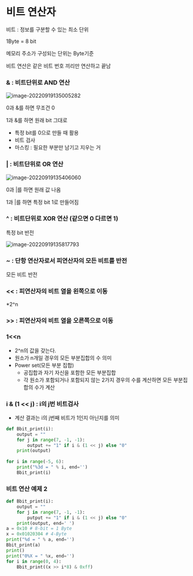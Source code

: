 # 비트 연산자

비트 : 정보를 구분할 수 있는 최소 단위

1Byte = 8 bit

메모리 주소가 구성되는 단위는 Byte기준

비트 연산은 같은 비트 번호 끼리만 연산하고 끝남

### & : 비트단위로 AND 연산

![image-20220919135005282](C:\Users\user\AppData\Roaming\Typora\typora-user-images\image-20220919135005282.png)

0과 &를 하면 무조건 0

1과 &를 하면 원래 bit 그대로

* 특정 bit를 0으로 만들 때 활용
* 비트 검사
* 마스킹 : 필요한 부분만 남기고 지우는 거



### | : 비트단위로 OR 연산

![image-20220919135406060](C:\Users\user\AppData\Roaming\Typora\typora-user-images\image-20220919135406060.png)

0과 |를 하면 원래 값 나옴

1과 |를 하면 특정 bit 1로 만들어짐



### ^ : 비트단위로 XOR 연산 (같으면 0 다르면 1)

특정 bit 반전

![image-20220919135817793](C:\Users\user\AppData\Roaming\Typora\typora-user-images\image-20220919135817793.png)

### ~ : 단항 연산자로서 피연산자의 모든 비트를 반전

모든 비트 반전



### << : 피연산자의 비트 열을 왼쪽으로 이동

\*2^n

### >> : 피연산자의 비트 열을 오른쪽으로 이동



### 1<<n

* 2^n의 값을 갖는다.
* 원소가 n개일 경우의 모든 부분집합의 수 의미
* Power set(모든 부분 집합)
  * 공집합과 자기 자신을 포함한 모든 부분집합
  * 각 원소가 포함되거나 포함되지 않는 2가지 경우의 수를 계산하면 모든 부분집합의 수가 계산



### i & (1 << j) : i의 j번 비트검사

* 계산 결과는 i의 j번째 비트가 1인지 아닌지를 의미



```python
def Bbit_print(i):
    output = ""
    for j in range(7, -1, -1):
        output += "1" if i & (1 << j) else "0"
    print(output)
    
for i in range(-5, 6):
    print("%3d = " % i, end='')
    Bbit_print(i)
```



### 비트 연산 예제 2

```python
def Bbit_print(i):
    output = ""
    for j in range(7, -1, -1):
        putput += "1" if i & (1 << j) else "0"
    print(output, end=' ')
a = 0x10 # 8-bit = 1 Byte
x = 0x01020304 # 4-Byte
print("%d = " % a, end='')
Bbit_print(a)
print()
print("0%X = " %x, end='')
for i in range(0, 4):
    Bbit_print((x >> i*8) & 0xff)
```

